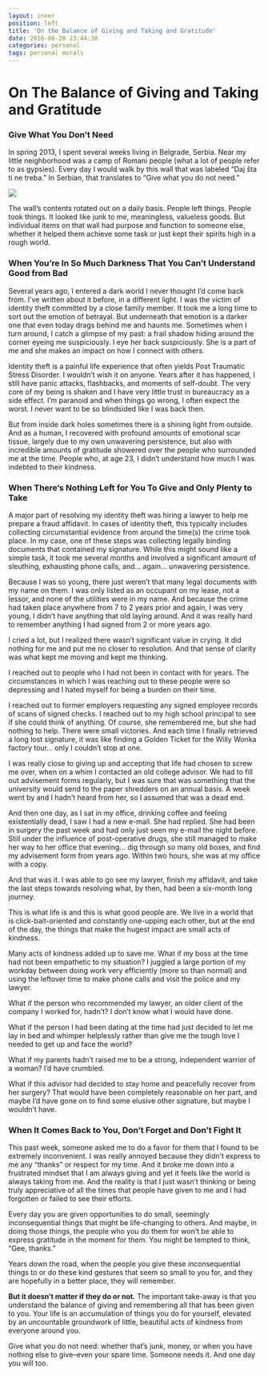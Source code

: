 ```yaml
---
layout: inner
position: left
title: 'On the Balance of Giving and Taking and Gratitude'
date: 2016-06-20 23:44:30
categories: personal
tags: personal morals
---
```


# On The Balance of Giving and Taking and Gratitude

### Give What You Don’t Need

In spring 2013, I spent several weeks living in Belgrade, Serbia. Near my little neighborhood was a camp of Romani people (what a lot of people refer to as gypsies). Every day I would walk by this wall that was labeled “Daj šta ti ne treba.” In Serbian, that translates to “Give what you do not need.”

![](http://c4.staticflickr.com/3/2941/15097029539_4e8f9d4fe6_h.jpg)

The wall’s contents rotated out on a daily basis. People left things. People took things. It looked like junk to me, meaningless, valueless goods. But individual items on that wall had purpose and function to someone else, whether it helped them achieve some task or just kept their spirits high in a rough world.

### When You’re In So Much Darkness That You Can’t Understand Good from Bad

Several years ago, I entered a dark world I never thought I’d come back from. I’ve written about it before, in a different light. I was the victim of identity theft committed by a close family member. It took me a long time to sort out the emotion of betrayal. But underneath that emotion is a darker one that even today drags behind me and haunts me. Sometimes when I turn around, I catch a glimpse of my past: a frail shadow hiding around the corner eyeing me suspiciously. I eye her back suspiciously. She is a part of me and she makes an impact on how I connect with others.

Identity theft is a painful life experience that often yields Post Traumatic Stress Disorder. I wouldn’t wish it on anyone. Years after it has happened, I still have panic attacks, flashbacks, and moments of self-doubt. The very core of my being is shaken and I have very little trust in bureaucracy as a side effect. I’m paranoid and when things go wrong, I often expect the worst. I never want to be so blindsided like I was back then.

But from inside dark holes sometimes there is a shining light from outside. And as a human, I recovered with profound amounts of emotional scar tissue, largely due to my own unwavering persistence, but also with incredible amounts of gratitude showered over the people who surrounded me at the time. People who, at age 23, I didn’t understand how much I was indebted to their kindness.

### When There’s Nothing Left for You To Give and Only Plenty to Take

A major part of resolving my identity theft was hiring a lawyer to help me prepare a fraud affidavit. In cases of identity theft, this typically includes collecting circumstantial evidence from around the time(s) the crime took place. In my case, one of these steps was collecting legally binding documents that contained my signature. While this might sound like a simple task, it took me several months and involved a significant amount of sleuthing, exhausting phone calls, and… again… unwavering persistence.

Because I was so young, there just weren’t that many legal documents with my name on them. I was only listed as an occupant on my lease, not a lessor, and none of the utilities were in my name. And because the crime had taken place anywhere from 7 to 2 years prior and again, I was very young, I didn’t have anything that old laying around. And it was really hard to remember anything I had signed from 2 or more years ago.

I cried a lot, but I realized there wasn’t significant value in crying. It did nothing for me and put me no closer to resolution. And that sense of clarity was what kept me moving and kept me thinking.

I reached out to people who I had not been in contact with for years. The circumstances in which I was reaching out to these people were so depressing and I hated myself for being a burden on their time.

I reached out to former employers requesting any signed employee records of scans of signed checks. I reached out to my high school principal to see if she could think of anything. Of course, she remembered me, but she had nothing to help. There were small victories. And each time I finally retrieved a long lost signature, it was like finding a Golden Ticket for the Willy Wonka factory tour… only I couldn’t stop at one.

I was really close to giving up and accepting that life had chosen to screw me over, when on a whim I contacted an old college advisor. We had to fill out advisement forms regularly, but I was sure that was something that the university would send to the paper shredders on an annual basis. A week went by and I hadn’t heard from her, so I assumed that was a dead end.

And then one day, as I sat in my office, drinking coffee and feeling existentially dead, I saw I had a new e-mail. She had replied. She had been in surgery the past week and had only just seen my e-mail the night before. Still under the influence of post-operative drugs, she still managed to make her way to her office that evening… dig through so many old boxes, and find my advisement form from years ago. Within two hours, she was at my office with a copy.

And that was it. I was able to go see my lawyer, finish my affidavit, and take the last steps towards resolving what, by then, had been a six-month long journey.

This is what life is and this is what good people are. We live in a world that is click-bait-oriented and constantly one-upping each other, but at the end of the day, the things that make the hugest impact are small acts of kindness.

Many acts of kindness added up to save me. What if my boss at the time had not been empathetic to my situation? I juggled a large portion of my workday between doing work very efficiently (more so than normal) and using the leftover time to make phone calls and visit the police and my lawyer.

What if the person who recommended my lawyer, an older client of the company I worked for, hadn’t? I don’t know what I would have done.

What if the person I had been dating at the time had just decided to let me lay in bed and whimper helplessly rather than give me the tough love I needed to get up and face the world?

What if my parents hadn’t raised me to be a strong, independent warrior of a woman? I’d have crumbled.

What if this advisor had decided to stay home and peacefully recover from her surgery? That would have been completely reasonable on her part, and maybe I’d have gone on to find some elusive other signature, but maybe I wouldn’t have.

### When It Comes Back to You, Don’t Forget and Don’t Fight It

This past week, someone asked me to do a favor for them that I found to be extremely inconvenient. I was really annoyed because they didn’t express to me any “thanks” or respect for my time. And it broke me down into a frustrated mindset that I am always giving and yet it feels like the world is always taking from me. And the reality is that I just wasn’t thinking or being truly appreciative of all the times that people have given to me and I had forgotten or failed to see their efforts.

Every day you are given opportunities to do small, seemingly inconsequential things that might be life-changing to others. And maybe, in doing those things, the people who you do them for won’t be able to express gratitude in the moment for them. You might be tempted to think, “Gee, thanks.”

Years down the road, when the people you give these inconsequential things to or do these kind gestures that seem so small to you for, and they are hopefully in a better place, they will remember.

**But it doesn’t matter if they do or not.** The important take-away is that you understand the balance of giving and remembering all that has been given to you. Your life is an accumulation of things you do for yourself, elevated by an uncountable groundwork of little, beautiful acts of kindness from everyone around you.

Give what you do not need: whether that’s junk, money, or when you have nothing else to give–even your spare time. Someone needs it. And one day you will too.
